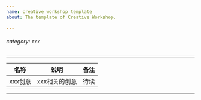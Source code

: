 ```yaml
---
name: creative workshop template
about: The template of Creative Workshop.

---
```



###### category: xxx

---------------------------------------------------------------------------
|        名称        |           说明           |           备注           |
| -------------------| ----------------------- | ------------------------ |
|       xxx创意      |       xxx相关的创意      |           待续            |
---------------------------------------------------------------------------
